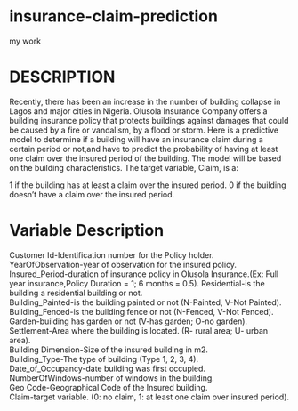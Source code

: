 # insurance-claim-prediction
my work
# DESCRIPTION
Recently, there has been an increase in the number of building collapse in Lagos and major cities in Nigeria. Olusola Insurance Company offers a building insurance policy that protects buildings against damages that could be caused by a fire or vandalism, by a flood or storm. Here is a predictive model to determine if a building will have an insurance claim during a certain period or not,and have to predict the probability of having at least one claim over the insured period of the building. The model will be based on the building characteristics. The target variable, Claim, is a:

1 if the building has at least a claim over the insured period.
0 if the building doesn’t have a claim over the insured period.

# Variable Description
Customer Id-Identification number for the Policy holder.  
YearOfObservation-year of observation for the insured policy.  
Insured_Period-duration of insurance policy in Olusola Insurance.(Ex: Full year insurance,Policy Duration = 1; 6 months = 0.5). Residential-is the building a residential building or not.  
Building_Painted-is the building painted or not (N-Painted, V-Not Painted).  
Building_Fenced-is the building fence or not (N-Fenced, V-Not Fenced).  
Garden-building has garden or not (V-has garden; O-no garden).  
Settlement-Area where the building is located. (R- rural area; U- urban area).  
Building Dimension-Size of the insured building in m2.  
Building_Type-The type of building (Type 1, 2, 3, 4).  
Date_of_Occupancy-date building was first occupied.  
NumberOfWindows-number of windows in the building.  
Geo Code-Geographical Code of the Insured building.  
Claim-target variable. (0: no claim, 1: at least one claim over insured period).
